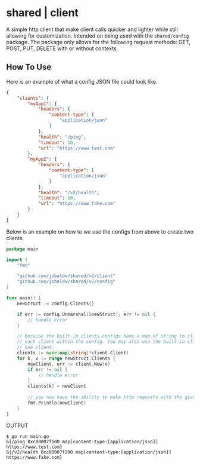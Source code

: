 # shared | client

A simple http client that make client calls quicker and lighter while still allowing for customization. Intended on being used with the `shared/config` package. The package only allows for the following request methods: GET, POST, PUT, DELETE with or without contexts.

## How To Use

Here is an example of what a config JSON file could look like.

```json
{
    "clients": {
        "myApp1": {
            "headers": {
                "content-type": [
                    "application/json"
                ]
            },
            "health": "/ping",
            "timeout": 10,
            "url": "https://www.test.com"
        },
        "myApp2": {
            "headers": {
                "content-type": [
                    "application/json"
                ]
            },
            "health": "/v2/health",
            "timeout": 10,
            "url": "https://www.fake.com"
        }
    }
}
```

Below is an example on how to we use the configs from above to create two clients.

``` go
package main

import (
    "fmt"

    "github.com/jobaldw/shared/v2/client"
    "github.com/jobaldw/shared/v2/config"
)

func main() {
    newStruct := config.Clients{}

    if err := config.Unmarshal(&newStruct); err != nil {
        // handle error
    }

    // because the built-in clients configs have a map of string to clients, we can loop through
    // each client within the config. You may also use the built-in client config allowing for only
    // one client.
    clients := make(map[string]*client.Client)
    for k, v := range newStruct.Clients {
        newClient, err := client.New(v)
        if err != nil {
            // handle error
        }
        clients[k] = newClient
        
        // you now have the ability to make http requests with the given client.
        fmt.Println(newClient)
    }
}

```

OUTPUT

``` text
$ go run main.go 
&{/ping 0xc00007f1d0 map[content-type:[application/json]] https://www.test.com}
&{/v2/health 0xc00007f290 map[content-type:[application/json]] https://www.fake.com}
```

